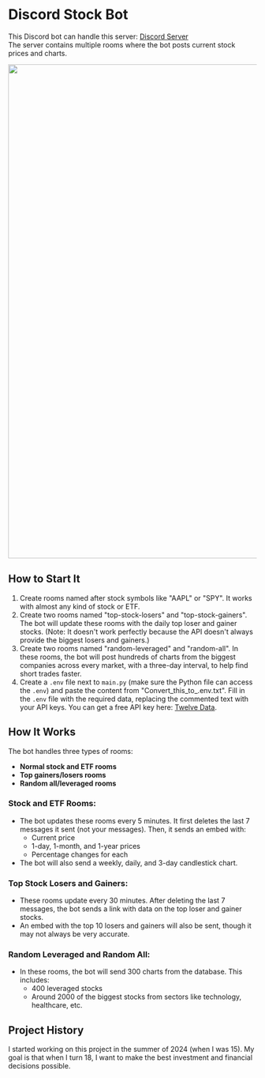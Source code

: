 # Discord Stock Bot

This Discord bot can handle this server: [Discord Server](https://discord.gg/HX8AmCcy9z)  
The server contains multiple rooms where the bot posts current stock prices and charts.

<p align="center">
  <img src="https://user-images.githubusercontent.com/74038190/212284115-f47cd8ff-2ffb-4b04-b5bf-4d1c14c0247f.gif" width="1000" />
</p>

## How to Start It

1. Create rooms named after stock symbols like "AAPL" or "SPY". It works with almost any kind of stock or ETF.
2. Create two rooms named "top-stock-losers" and "top-stock-gainers". The bot will update these rooms with the daily top loser and gainer stocks. (Note: It doesn't work perfectly because the API doesn't always provide the biggest losers and gainers.)
3. Create two rooms named "random-leveraged" and "random-all". In these rooms, the bot will post hundreds of charts from the biggest companies across every market, with a three-day interval, to help find short trades faster.
4. Create a `.env` file next to `main.py` (make sure the Python file can access the `.env`) and paste the content from "Convert_this_to_.env.txt". Fill in the `.env` file with the required data, replacing the commented text with your API keys. You can get a free API key here: [Twelve Data](https://twelvedata.com/).

## How It Works

The bot handles three types of rooms:
- **Normal stock and ETF rooms**
- **Top gainers/losers rooms**
- **Random all/leveraged rooms**

### Stock and ETF Rooms:
- The bot updates these rooms every 5 minutes. It first deletes the last 7 messages it sent (not your messages). Then, it sends an embed with:
  - Current price
  - 1-day, 1-month, and 1-year prices
  - Percentage changes for each
- The bot will also send a weekly, daily, and 3-day candlestick chart.

### Top Stock Losers and Gainers:
- These rooms update every 30 minutes. After deleting the last 7 messages, the bot sends a link with data on the top loser and gainer stocks.
- An embed with the top 10 losers and gainers will also be sent, though it may not always be very accurate.

### Random Leveraged and Random All:
- In these rooms, the bot will send 300 charts from the database. This includes:
  - 400 leveraged stocks
  - Around 2000 of the biggest stocks from sectors like technology, healthcare, etc.

## Project History

I started working on this project in the summer of 2024 (when I was 15). My goal is that when I turn 18, I want to make the best investment and financial decisions possible.
